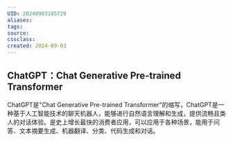 ```yaml
---
UID: 20240903185729 
aliases: 
tags: 
source: 
cssclass: 
created: 2024-09-03
---
```

## ChatGPT：Chat Generative Pre-trained Transformer

ChatGPT是"Chat Generative Pre-trained Transformer”的缩写，ChatGPT是一种基于人工智能技术的聊天机器人，能够进行自然语言理解和生成，提供流畅且类人的对话体验。是史上增长最快的消费者应用，可以应用于各种场景，能用于问答、文本摘要生成、机器翻译、分类、代码生成和对话。